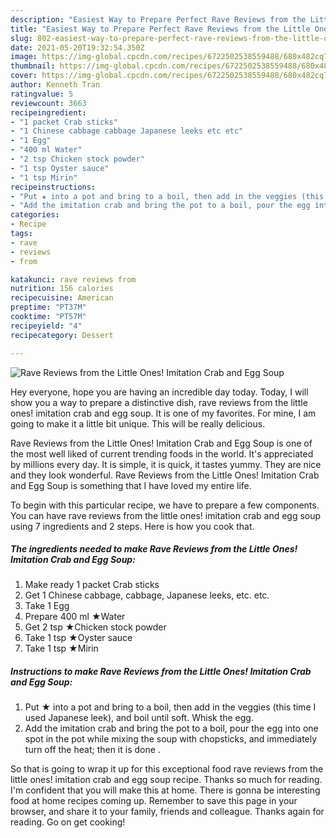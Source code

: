 ```yaml
---
description: "Easiest Way to Prepare Perfect Rave Reviews from the Little Ones! Imitation Crab and Egg Soup"
title: "Easiest Way to Prepare Perfect Rave Reviews from the Little Ones! Imitation Crab and Egg Soup"
slug: 802-easiest-way-to-prepare-perfect-rave-reviews-from-the-little-ones-imitation-crab-and-egg-soup
date: 2021-05-20T19:32:54.350Z
image: https://img-global.cpcdn.com/recipes/6722502538559488/680x482cq70/rave-reviews-from-the-little-ones-imitation-crab-and-egg-soup-recipe-main-photo.jpg
thumbnail: https://img-global.cpcdn.com/recipes/6722502538559488/680x482cq70/rave-reviews-from-the-little-ones-imitation-crab-and-egg-soup-recipe-main-photo.jpg
cover: https://img-global.cpcdn.com/recipes/6722502538559488/680x482cq70/rave-reviews-from-the-little-ones-imitation-crab-and-egg-soup-recipe-main-photo.jpg
author: Kenneth Tran
ratingvalue: 5
reviewcount: 3663
recipeingredient:
- "1 packet Crab sticks"
- "1 Chinese cabbage cabbage Japanese leeks etc etc"
- "1 Egg"
- "400 ml Water"
- "2 tsp Chicken stock powder"
- "1 tsp Oyster sauce"
- "1 tsp Mirin"
recipeinstructions:
- "Put ★ into a pot and bring to a boil, then add in the veggies (this time I used Japanese leek), and boil until soft. Whisk the egg."
- "Add the imitation crab and bring the pot to a boil, pour the egg into one spot in the pot while mixing the soup with chopsticks, and immediately turn off the heat; then it is done ."
categories:
- Recipe
tags:
- rave
- reviews
- from

katakunci: rave reviews from 
nutrition: 156 calories
recipecuisine: American
preptime: "PT37M"
cooktime: "PT57M"
recipeyield: "4"
recipecategory: Dessert

---
```



![Rave Reviews from the Little Ones! Imitation Crab and Egg Soup](https://img-global.cpcdn.com/recipes/6722502538559488/680x482cq70/rave-reviews-from-the-little-ones-imitation-crab-and-egg-soup-recipe-main-photo.jpg)

Hey everyone, hope you are having an incredible day today. Today, I will show you a way to prepare a distinctive dish, rave reviews from the little ones! imitation crab and egg soup. It is one of my favorites. For mine, I am going to make it a little bit unique. This will be really delicious.



Rave Reviews from the Little Ones! Imitation Crab and Egg Soup is one of the most well liked of current trending foods in the world. It's appreciated by millions every day. It is simple, it is quick, it tastes yummy. They are nice and they look wonderful. Rave Reviews from the Little Ones! Imitation Crab and Egg Soup is something that I have loved my entire life.


To begin with this particular recipe, we have to prepare a few components. You can have rave reviews from the little ones! imitation crab and egg soup using 7 ingredients and 2 steps. Here is how you cook that.

<!--inarticleads1-->

##### The ingredients needed to make Rave Reviews from the Little Ones! Imitation Crab and Egg Soup:

1. Make ready 1 packet Crab sticks
1. Get 1 Chinese cabbage, cabbage, Japanese leeks, etc. etc.
1. Take 1 Egg
1. Prepare 400 ml ★Water
1. Get 2 tsp ★Chicken stock powder
1. Take 1 tsp ★Oyster sauce
1. Take 1 tsp ★Mirin




<!--inarticleads2-->

##### Instructions to make Rave Reviews from the Little Ones! Imitation Crab and Egg Soup:

1. Put ★ into a pot and bring to a boil, then add in the veggies (this time I used Japanese leek), and boil until soft. Whisk the egg.
1. Add the imitation crab and bring the pot to a boil, pour the egg into one spot in the pot while mixing the soup with chopsticks, and immediately turn off the heat; then it is done .




So that is going to wrap it up for this exceptional food rave reviews from the little ones! imitation crab and egg soup recipe. Thanks so much for reading. I'm confident that you will make this at home. There is gonna be interesting food at home recipes coming up. Remember to save this page in your browser, and share it to your family, friends and colleague. Thanks again for reading. Go on get cooking!
